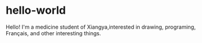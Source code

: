 # hello-world

Hello! I'm a medicine student of Xiangya,interested in drawing, programing, Français, and other interesting things.
